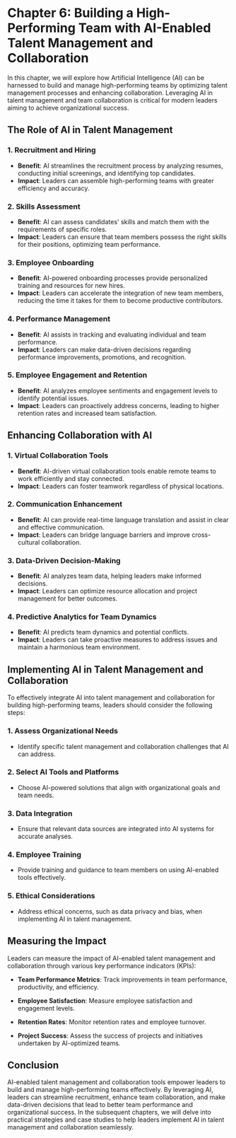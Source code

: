 Chapter 6: Building a High-Performing Team with AI-Enabled Talent Management and Collaboration
==============================================================================================

In this chapter, we will explore how Artificial Intelligence (AI) can be harnessed to build and manage high-performing teams by optimizing talent management processes and enhancing collaboration. Leveraging AI in talent management and team collaboration is critical for modern leaders aiming to achieve organizational success.

The Role of AI in Talent Management
-----------------------------------

### **1. Recruitment and Hiring**

* **Benefit**: AI streamlines the recruitment process by analyzing resumes, conducting initial screenings, and identifying top candidates.
* **Impact**: Leaders can assemble high-performing teams with greater efficiency and accuracy.

### **2. Skills Assessment**

* **Benefit**: AI can assess candidates' skills and match them with the requirements of specific roles.
* **Impact**: Leaders can ensure that team members possess the right skills for their positions, optimizing team performance.

### **3. Employee Onboarding**

* **Benefit**: AI-powered onboarding processes provide personalized training and resources for new hires.
* **Impact**: Leaders can accelerate the integration of new team members, reducing the time it takes for them to become productive contributors.

### **4. Performance Management**

* **Benefit**: AI assists in tracking and evaluating individual and team performance.
* **Impact**: Leaders can make data-driven decisions regarding performance improvements, promotions, and recognition.

### **5. Employee Engagement and Retention**

* **Benefit**: AI analyzes employee sentiments and engagement levels to identify potential issues.
* **Impact**: Leaders can proactively address concerns, leading to higher retention rates and increased team satisfaction.

Enhancing Collaboration with AI
-------------------------------

### **1. Virtual Collaboration Tools**

* **Benefit**: AI-driven virtual collaboration tools enable remote teams to work efficiently and stay connected.
* **Impact**: Leaders can foster teamwork regardless of physical locations.

### **2. Communication Enhancement**

* **Benefit**: AI can provide real-time language translation and assist in clear and effective communication.
* **Impact**: Leaders can bridge language barriers and improve cross-cultural collaboration.

### **3. Data-Driven Decision-Making**

* **Benefit**: AI analyzes team data, helping leaders make informed decisions.
* **Impact**: Leaders can optimize resource allocation and project management for better outcomes.

### **4. Predictive Analytics for Team Dynamics**

* **Benefit**: AI predicts team dynamics and potential conflicts.
* **Impact**: Leaders can take proactive measures to address issues and maintain a harmonious team environment.

Implementing AI in Talent Management and Collaboration
------------------------------------------------------

To effectively integrate AI into talent management and collaboration for building high-performing teams, leaders should consider the following steps:

### **1. Assess Organizational Needs**

* Identify specific talent management and collaboration challenges that AI can address.

### **2. Select AI Tools and Platforms**

* Choose AI-powered solutions that align with organizational goals and team needs.

### **3. Data Integration**

* Ensure that relevant data sources are integrated into AI systems for accurate analyses.

### **4. Employee Training**

* Provide training and guidance to team members on using AI-enabled tools effectively.

### **5. Ethical Considerations**

* Address ethical concerns, such as data privacy and bias, when implementing AI in talent management.

Measuring the Impact
--------------------

Leaders can measure the impact of AI-enabled talent management and collaboration through various key performance indicators (KPIs):

* **Team Performance Metrics**: Track improvements in team performance, productivity, and efficiency.

* **Employee Satisfaction**: Measure employee satisfaction and engagement levels.

* **Retention Rates**: Monitor retention rates and employee turnover.

* **Project Success**: Assess the success of projects and initiatives undertaken by AI-optimized teams.

Conclusion
----------

AI-enabled talent management and collaboration tools empower leaders to build and manage high-performing teams effectively. By leveraging AI, leaders can streamline recruitment, enhance team collaboration, and make data-driven decisions that lead to better team performance and organizational success. In the subsequent chapters, we will delve into practical strategies and case studies to help leaders implement AI in talent management and collaboration seamlessly.
